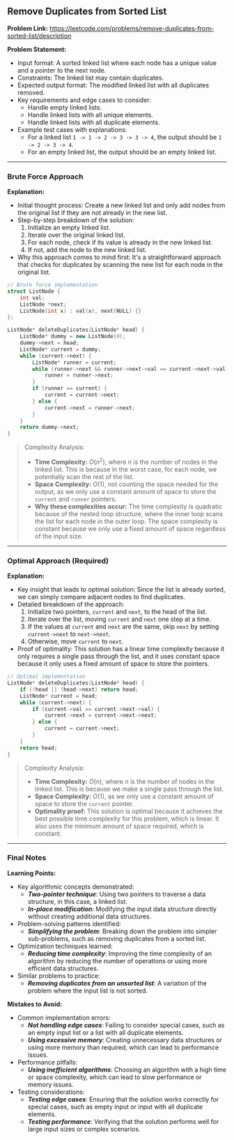 ## Remove Duplicates from Sorted List

**Problem Link:** https://leetcode.com/problems/remove-duplicates-from-sorted-list/description

**Problem Statement:**
- Input format: A sorted linked list where each node has a unique value and a pointer to the next node.
- Constraints: The linked list may contain duplicates.
- Expected output format: The modified linked list with all duplicates removed.
- Key requirements and edge cases to consider: 
  - Handle empty linked lists.
  - Handle linked lists with all unique elements.
  - Handle linked lists with all duplicate elements.
- Example test cases with explanations:
  - For a linked list `1 -> 1 -> 2 -> 3 -> 3 -> 4`, the output should be `1 -> 2 -> 3 -> 4`.
  - For an empty linked list, the output should be an empty linked list.

---

### Brute Force Approach

**Explanation:**
- Initial thought process: Create a new linked list and only add nodes from the original list if they are not already in the new list.
- Step-by-step breakdown of the solution:
  1. Initialize an empty linked list.
  2. Iterate over the original linked list.
  3. For each node, check if its value is already in the new linked list.
  4. If not, add the node to the new linked list.
- Why this approach comes to mind first: It's a straightforward approach that checks for duplicates by scanning the new list for each node in the original list.

```cpp
// Brute force implementation
struct ListNode {
    int val;
    ListNode *next;
    ListNode(int x) : val(x), next(NULL) {}
};

ListNode* deleteDuplicates(ListNode* head) {
    ListNode* dummy = new ListNode(0);
    dummy->next = head;
    ListNode* current = dummy;
    while (current->next) {
        ListNode* runner = current;
        while (runner->next && runner->next->val == current->next->val) {
            runner = runner->next;
        }
        if (runner == current) {
            current = current->next;
        } else {
            current->next = runner->next;
        }
    }
    return dummy->next;
}
```

> Complexity Analysis:
> - **Time Complexity:** $O(n^2)$, where $n$ is the number of nodes in the linked list. This is because in the worst case, for each node, we potentially scan the rest of the list.
> - **Space Complexity:** $O(1)$, not counting the space needed for the output, as we only use a constant amount of space to store the `current` and `runner` pointers.
> - **Why these complexities occur:** The time complexity is quadratic because of the nested loop structure, where the inner loop scans the list for each node in the outer loop. The space complexity is constant because we only use a fixed amount of space regardless of the input size.

---

### Optimal Approach (Required)

**Explanation:**
- Key insight that leads to optimal solution: Since the list is already sorted, we can simply compare adjacent nodes to find duplicates.
- Detailed breakdown of the approach:
  1. Initialize two pointers, `current` and `next`, to the head of the list.
  2. Iterate over the list, moving `current` and `next` one step at a time.
  3. If the values at `current` and `next` are the same, skip `next` by setting `current->next` to `next->next`.
  4. Otherwise, move `current` to `next`.
- Proof of optimality: This solution has a linear time complexity because it only requires a single pass through the list, and it uses constant space because it only uses a fixed amount of space to store the pointers.

```cpp
// Optimal implementation
ListNode* deleteDuplicates(ListNode* head) {
    if (!head || !head->next) return head;
    ListNode* current = head;
    while (current->next) {
        if (current->val == current->next->val) {
            current->next = current->next->next;
        } else {
            current = current->next;
        }
    }
    return head;
}
```

> Complexity Analysis:
> - **Time Complexity:** $O(n)$, where $n$ is the number of nodes in the linked list. This is because we make a single pass through the list.
> - **Space Complexity:** $O(1)$, as we only use a constant amount of space to store the `current` pointer.
> - **Optimality proof:** This solution is optimal because it achieves the best possible time complexity for this problem, which is linear. It also uses the minimum amount of space required, which is constant.

---

### Final Notes

**Learning Points:**
- Key algorithmic concepts demonstrated: 
  - **_Two-pointer technique_**: Using two pointers to traverse a data structure, in this case, a linked list.
  - **_In-place modification_**: Modifying the input data structure directly without creating additional data structures.
- Problem-solving patterns identified:
  - **_Simplifying the problem_**: Breaking down the problem into simpler sub-problems, such as removing duplicates from a sorted list.
- Optimization techniques learned:
  - **_Reducing time complexity_**: Improving the time complexity of an algorithm by reducing the number of operations or using more efficient data structures.
- Similar problems to practice:
  - **_Removing duplicates from an unsorted list_**: A variation of the problem where the input list is not sorted.

**Mistakes to Avoid:**
- Common implementation errors:
  - **_Not handling edge cases_**: Failing to consider special cases, such as an empty input list or a list with all duplicate elements.
  - **_Using excessive memory_**: Creating unnecessary data structures or using more memory than required, which can lead to performance issues.
- Performance pitfalls:
  - **_Using inefficient algorithms_**: Choosing an algorithm with a high time or space complexity, which can lead to slow performance or memory issues.
- Testing considerations:
  - **_Testing edge cases_**: Ensuring that the solution works correctly for special cases, such as empty input or input with all duplicate elements.
  - **_Testing performance_**: Verifying that the solution performs well for large input sizes or complex scenarios.